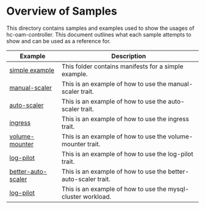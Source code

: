 # Overview of Samples

This directory contains samples and examples used to show the usages of hc-oam-controller. This document outlines what each sample attempts to show and can be used as a reference for. 

| Example        | Description
|-|-|
| [simple example](../README.md##Examples) | This folder contains manifests for a simple example. |
| [manual-scaler](traits/manual-scaler/README.md)| This is an example of how to use the manual-scaler trait. |
| [auto-scaler](traits/auto-scaler/README.md)| This is an example of how to use the auto-scaler trait. |
| [ingress](traits/ingress/README.md)| This is an example of how to use the ingress trait. |
| [volume-mounter](traits/volume-mounter/README.md)| This is an example of how to use the volume-mounter trait. |
| [log-pilot](traits/log-pilot/README.md)| This is an example of how to use the log-pilot trait. |
| [better-auto-scaler](traits/better-auto-scaler/README.md)| This is an example of how to use the better-auto-scaler trait. |
| [log-pilot](workload_types/mysql-cluster/README.md)| This is an example of how to use the mysql-cluster workload. |

